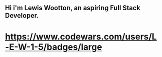 ## Hi i'm Lewis Wootton, an aspiring Full Stack Developer.
          
# https://www.codewars.com/users/L-E-W-1-5/badges/large
